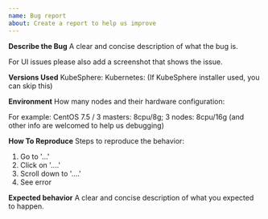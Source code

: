 ```yaml
---
name: Bug report
about: Create a report to help us improve
---
```


<!--
You don't need to remove this comment section, it's invisible on the issues page.

## General remarks

* Attention, please fill out this issues form using English only!
* 注意！GitHub Issue 仅支持英文，中文 Issue 请在 [论坛](https://kubesphere.com.cn/forum/) 提交。
* This form is to report bugs. For general usage questions you can join our Slack channel
       [KubeSphere-users](https://join.slack.com/t/kubesphere/shared_invite/enQtNTE3MDIxNzUxNzQ0LTZkNTdkYWNiYTVkMTM5ZThhODY1MjAyZmVlYWEwZmQ3ODQ1NmM1MGVkNWEzZTRhNzk0MzM5MmY4NDc3ZWVhMjE)
-->

**Describe the Bug**
A clear and concise description of what the bug is.

For UI issues please also add a screenshot that shows the issue.

**Versions Used**
KubeSphere:
Kubernetes: (If KubeSphere installer used, you can skip this)


**Environment**
How many nodes and their hardware configuration:

For example: CentOS 7.5 / 3 masters:  8cpu/8g; 3 nodes: 8cpu/16g
(and other info are welcomed to help us debugging)

**How To Reproduce**
Steps to reproduce the behavior:
1. Go to '...'
2. Click on '....'
3. Scroll down to '....'
4. See error

**Expected behavior**
A clear and concise description of what you expected to happen.
